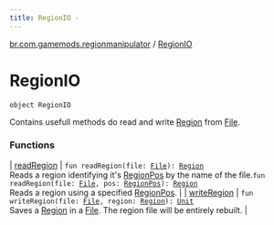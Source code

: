 ```yaml
---
title: RegionIO - 
---
```


[br.com.gamemods.regionmanipulator](../index.html) / [RegionIO](./index.html)

# RegionIO

`object RegionIO`

Contains usefull methods do read and write [Region](../-region/index.html) from [File](https://docs.oracle.com/javase/6/docs/api/java/io/File.html).

### Functions

| [readRegion](read-region.html) | `fun readRegion(file: `[`File`](https://docs.oracle.com/javase/6/docs/api/java/io/File.html)`): `[`Region`](../-region/index.html)<br>Reads a region identifying it's [RegionPos](../-region-pos/index.html) by the name of the file.`fun readRegion(file: `[`File`](https://docs.oracle.com/javase/6/docs/api/java/io/File.html)`, pos: `[`RegionPos`](../-region-pos/index.html)`): `[`Region`](../-region/index.html)<br>Reads a region using a specified [RegionPos](../-region-pos/index.html). |
| [writeRegion](write-region.html) | `fun writeRegion(file: `[`File`](https://docs.oracle.com/javase/6/docs/api/java/io/File.html)`, region: `[`Region`](../-region/index.html)`): `[`Unit`](https://kotlinlang.org/api/latest/jvm/stdlib/kotlin/-unit/index.html)<br>Saves a [Region](../-region/index.html) in a [File](https://docs.oracle.com/javase/6/docs/api/java/io/File.html). The region file will be entirely rebuilt. |

